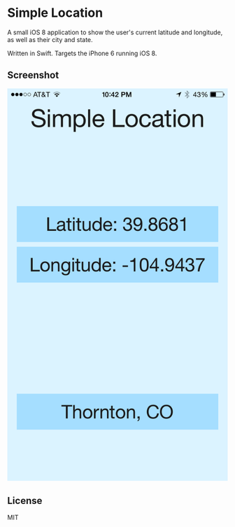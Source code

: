 # Simple Location

A small iOS 8 application to show the user's current latitude and longitude,
as well as their city and state.

Written in Swift. Targets the iPhone 6 running iOS 8.

## Screenshot

![Screenshot of Simple Location](screenshot.png)

## License

MIT

